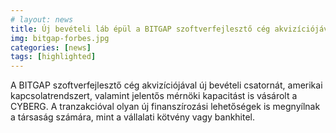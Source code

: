 ```yaml
---
# layout: news
title: Új bevételi láb épül a BITGAP szoftverfejlesztő cég akvizíciójával
img: bitgap-forbes.jpg
categories: [news]
tags: [highlighted]
---
```


A BITGAP szoftverfejlesztő cég akvizíciójával új bevételi csatornát, amerikai kapcsolatrendszert, valamint jelentős mérnöki kapacitást is vásárolt a CYBERG. A tranzakcióval olyan új finanszírozási lehetőségek is megnyílnak a társaság számára, mint a vállalati kötvény vagy bankhitel.

